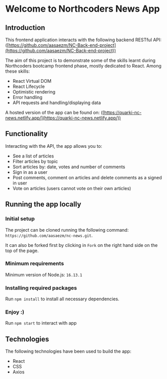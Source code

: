# Welcome to Northcoders News App

## Introduction

This frontend application interacts with the following backend RESTful API: ([https://github.com/aasaezm/NC-Back-end-project](https://github.com/aasaezm/NC-Back-end-project))

The aim of this project is to demonstrate some of the skills learnt during Northcoders bootcamp frontend phase, mostly dedicated to React. Among these skills:
* React Virtual DOM
* React Lifecycle
* Optimistic rendering
* Error handling
* API requests and handling/displaying data

A hosted version of the app can be found on: ([https://quarki-nc-news.netlify.app/](https://quarki-nc-news.netlify.app/))

## Functionality 

Interacting with the API, the app allows you to:
* See a list of articles
* Filter articles by topic
* Sort articles by: date, votes and number of comments
* Sign in as a user
* Post comments, comment on articles and delete comments as a signed in user
* Vote on articles (users cannot vote on their own articles)

## Running the app locally


### Initial setup

The project can be cloned running the following command: `https://github.com/aasaezm/nc-news.git`.

It can also be forked first by clicking in `Fork` on the right hand side on the top of the page.

### Minimum requirements

Minimum version of Node.js: `16.13.1`

### Installing required packages
Run `npm install` to install all necessary dependencies.

### Enjoy :)
Run `npm start` to interact with app

## Technologies
The following technologies have been used to build the app:
* React
* CSS
* Axios


